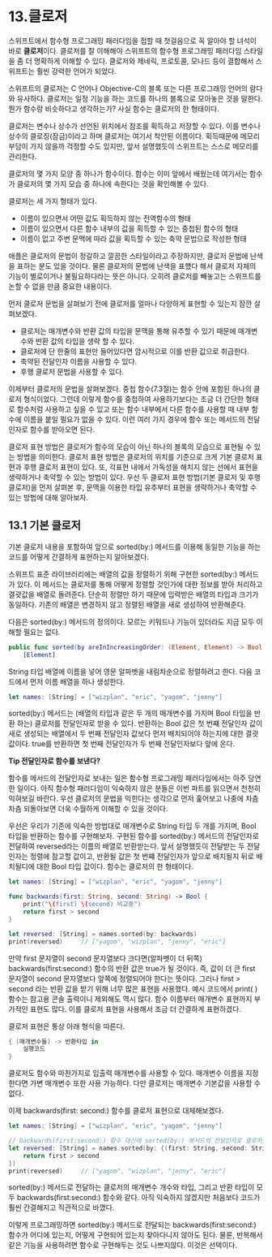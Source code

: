 # 13.클로저
스위프트에서 함수형 프로그래밍 패러다임을 접할 때 첫걸음으로 꼭 알아야 할 녀석이 바로 **클로저**이다. 클로저를 잘 이해해야 스위프트의 함수형 프로그래밍 패러다임 스타일을 좀 더 명확하게 이해할 수 있다. 클로저와 제네릭, 프로토콜, 모나드 등이 결합해서 스위프트는 훨씬 강력한 언어가 되었다.

스위프트의 클로저는 C 언어나 Objective-C의 블록 또는 다른 프로그래밍 언어의 람다와 유사하다. 클로저는 일정 기능을 하는 코드를 하나의 블록으로 모아놓은 것을 말한다. 뭔가 함수랑 비슷하다고 생각하는가? 사실 함수는 클로저의 한 형태이다.

클로저는 변수나 상수가 선언된 위치에서 참조를 획득하고 저장할 수 있다. 이를 변수나 상수의 클로징(잠금)이라고 하며 클로저는 여기서 착안된 이름이다. 획득때문에 메모리 부담이 가지 않을까 걱정할 수도 있지만, 앞서 설명했듯이 스위프트는 스스로 메모리를 관리한다.

클로저의 몇 가지 모양 중 하나가 함수이다. 함수는 이미 앞에서 배웠는데 여기서는 함수가 클로저의 몇 가지 모습 중 하나에 속한다는 것을 확인해볼 수 있다.

클로저는 세 가지 형태가 있다.
* 이름이 있으면서 어떤 값도 획득하지 않는 전역함수의 형태
* 이름이 있으면서 다른 함수 내부의 값을 획득할 수 있는 중첩된 함수의 형태
* 이름이 없고 주변 문맥에 따라 값을 획득할 수 있는 축약 문법으로 작성한 형태

애플은 클로저의 문법이 정갈하고 깔끔한 스타일이라고 주장하지만, 클로저 문법에 난색을 표하는 분도 있을 것이다. 물론 클로저의 문법에 난색을 표헀다 해서 클로저 자체의 기능이 별로이거나 불필요하다라는 뜻은 아니다. 오히려 클로저를 빼놓고는 스위프트를 논할 수 없을 만큼 중요한 내용이다.

먼저 클로저 문법을 살펴보기 전에 클로저를 얼마나 다양하게 표현할 수 있는지 잠깐 살펴보겠다.
* 클로저는 매개변수와 반환 값의 타입을 문맥을 통해 유추할 수 있기 때문에 매개변수와 반환 값의 타입을 생략 할 수 있다.
* 클로저에 단 한줄의 표현만 들어있다면 암시적으로 이를 반환 값으로 취급한다.
* 축약된 전달인자 이름을 사용할 수 있다.
* 후행 클로저 문법을 사용할 수 있다.

이제부터 클로저의 문법을 살펴보겠다. 중첩 함수(7.3절)는 함수 안에 포함된 하나의 클로저 형식이었다. 그런데 이렇게 함수를 중첩하여 사용하기보다는 조금 더 간단한 형태로 함수처럼 사용하고 싶을 수 있고 또는 함수 내부에서 다른 함수를 사용할 때 내부 함수에 이름을 붙일 필요가 없을 수 있다. 이런 여러 가지 경우에 함수 또는 메서드의 전달인자로 함수를 받아오면 된다.

클로저 표현 방법은 클로저가 함수의 모습이 아닌 하나의 블록의 모습으로 표현될 수 있는 방법을 의미한다. 클로저 표현 방법은 클로저의 위치를 기준으로 크게 기본 클로저 표현과 후행 클로저 표현이 있다. 또, 각표현 내에서 가독성을 해치지 않는 선에서 표현을 생략하거나 축약할 수 있는 방법이 있다. 우선 두 클로저 표현 방법(기본 클로저 및 후행 클로저)을 먼저 살펴본 후, 문맥을 이용한 타입 유추부터 표현을 생략하거나 축약할 수 있는 방법에 대해 알아보자.

## 13.1 기본 클로저
기본 클로저 내용을 포함하여 앞으로 sorted(by:) 메서드를 이용해 동일한 기능을 하는 코드를 어떻게 간결하게 표현하는지 알아보겠다.

스위프트 표준 라이브러리에는 배열의 값을 정렬하기 위해 구현한 sorted(by:) 메서드가 있다. 이 메서드는 클로저를 통해 어떻게 정렬할 것인가에 대한 정보를 받아 처리하고 결괏값을 배열로 돌려준다. 단순히 정렬만 하기 때문에 입력받은 배열의 타입과 크기가 동일하다. 기존의 배열은 변경하지 않고 정렬된 배열을 새로 생성하여 반환해준다.

다음은 sorted(by:) 메서드의 정의이다. 모르는 키워드나 기능이 있더라도 지금 모두 이해할 필요는 없다.

```swift
public func sorted(by areInIncreasingOrder: (Element, Element) -> Bool) ->
    [Element]
```

String 타입 배열에 이름을 넣어 영문 알파벳을 내림차순으로 정렬하려고 한다. 다음 코드에서 먼저 이름 배열을 하나 생성한다.

```swift
let names: [String] = ["wizplan", "eric", "yagom", "jenny"]
```

sorted(by:) 메서드는 (배열의 타입과 같은 두 개의 매개변수를 가지며 Bool 타입을 반환 하는) 클로저를 전달인자로 받을 수 있다. 반환하는 Bool 값은 첫 번쨰 전달인자 값이 새로 생성되는 배열에서 두 번째 전달인자 값보다 먼저 배치되어야 하는지에 대한 결괏값이다. true를 반환하면 첫 번째 전달인자가 두 번째 전달인자보다 앞에 온다.

**Tip 전달인자로 함수를 보낸다?**

함수를 메서드의 전달인자로 보내는 일은 함수형 프로그래밍 패러다임에서는 아주 당연한 일이다. 아직 함수형 패러다임이 익숙하지 않은 분들은 이번 파트를 읽으면서 천천히 익혀보길 바란다. 우선 클로저의 문법을 익힌다는 생각으로 먼저 훑어보고 나중에 차츰차츰 되돌아보면 더욱 수월하게 이해할 수 있을 것이다.

우선은 우리가 기존에 익숙한 방법대로 매개변수로 String 타입 두 개를 가지며, Bool 타입을 반환하는 함수를 구현해보자. 구현된 함수를 sorted(by:) 메서드의 전달인자로 전달하여 reversed라는 이름의 배열로 반환받는다. 앞서 설명했듯이 전달받는 두 전달인자는 정렬에 참고할 값이고, 반환될 값은 첫 번쨰 전달인자가 앞으로 배치될지 뒤로 배치될디에 대한 Bool 타입 값이다. 함수는 클로저의 한 형태이다.

```swift
let names: [String] = ["wizplan", "eric", "yagom", "jenny"]

func backwards(first: String, second: String) -> Bool {
    print("\(first) \(second) 비교중")
    return first > second
}

let reversed: [String] = names.sorted(by: backwards)
print(reversed)     // ["yagom", "wizplan", "jenny", "eric"]
```

만약 first 문자열이 second 문자열보다 크다면(알파벳이 더 뒤쪽) backwards(first:second:) 함수의 반환 값은 true가 될 것이다. 즉, 값이 더 큰 first 문자열이 second 문자열보다 앞쪽에 정렬되어야 한다는 뜻이다. 그러나 first > second 라는 반환 값을 받기 위해 너무 많은 표현을 사용했다. 예시 코드에서 print( ) 함수는 참고용 콘솔 출력이니 제외해도 역시 많다. 함수 이름부터 매개변수 표현까지 부가적인 표현도 많다. 이를 클로저 표현을 사용해서 조금 더 간결하게 표현하겠다.

클로저 표현은 통상 아래 형식을 따른다.

```swift
{ (매개변수들) -> 반환타입 in
    실행코드  
}
```

클로저도 함수와 마찬가지로 입출력 매개변수를 사용할 수 있다. 매개변수 이름을 지정한다면 가변 매개변수 또한 사용 가능하다. 다만 클로저는 매개변수 기본값을 사용할 수 없다.

이제 backwards(first: second:) 함수를 클로저 표현으로 대체해보겠다.

```swift
let names: [String] = ["wizplan", "eric", "yagom", "jenny"]

// backwards(first:second:) 함수 대신에 sorted(by:) 메서드의 전달인자로 클로저를 직접 전달한다.
let reversed: [String] = names.sorted(by: {(first: String, second: String) -> Bool in
    return first > second
})
print(reversed)     // ["yagom", "wizplan", "jenny", "eric"]
```

sorted(by:) 메서드로 전달하는 클로저의 매개변수 개수와 타입, 그리고 반환 타입이 모두 backwards(first:second:) 함수와 같다. 아직 익숙하지 않겠지만 처음보다 코드가 훨씬 간결해지고 직관적으로 바꼈다.

이렇게 프로그래밍하면 sorted(by:) 메서드로 전달되는 backwards(first:second:) 함수가 어디에 있는지, 어떻게 구현되어 있는지 찾아다니지 않아도 된다. 물론, 반복해서 같은 기능을 사용하려면 함수로 구현해두는 것도 나쁘지않다. 이것은 선택이다. 
